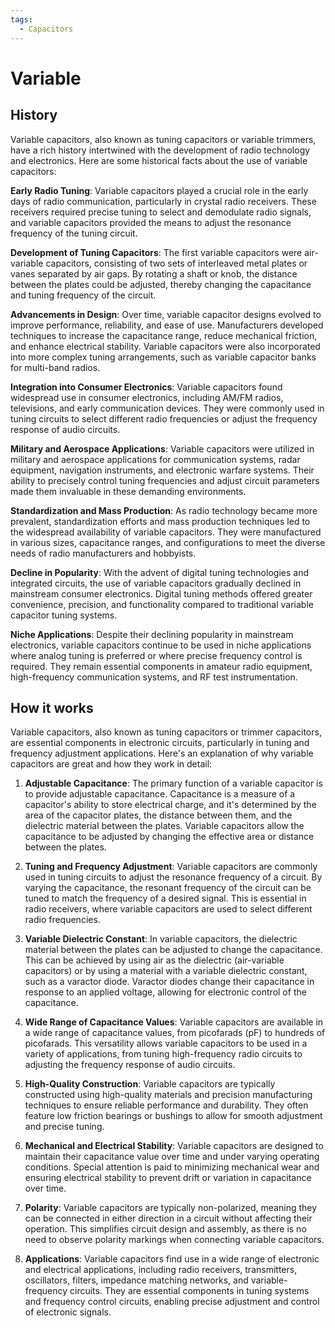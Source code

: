 ```yaml
---
tags:
  - Capacitors
---
```


<head>
    <meta name="google-adsense-account" content="ca-pub-9364684337389377">
    <meta charset="UTF-8">
    <meta name="viewport" content="width=device-width, initial-scale=1.0">
    <meta name="description" content="Welcome to ac-electricity! Here you will learn more about electricity, the different components used to make an electrical circuit as well as their features and use cases.">
    <meta name="keywords" content="alexis carbillet, carbillet, electricity, capacitors, conductors, diodes, electronic, energy source, hardware, home appliances, inductors, insulators, resistors, semi-conductors">
    <meta name="author" content="Alexis Carbillet ">
</head>

# Variable

## History

Variable capacitors, also known as tuning capacitors or variable trimmers, have a rich history intertwined with the development of radio technology and electronics. Here are some historical facts about the use of variable capacitors:

**Early Radio Tuning**: Variable capacitors played a crucial role in the early days of radio communication, particularly in crystal radio receivers. These receivers required precise tuning to select and demodulate radio signals, and variable capacitors provided the means to adjust the resonance frequency of the tuning circuit.

**Development of Tuning Capacitors**: The first variable capacitors were air-variable capacitors, consisting of two sets of interleaved metal plates or vanes separated by air gaps. By rotating a shaft or knob, the distance between the plates could be adjusted, thereby changing the capacitance and tuning frequency of the circuit.

**Advancements in Design**: Over time, variable capacitor designs evolved to improve performance, reliability, and ease of use. Manufacturers developed techniques to increase the capacitance range, reduce mechanical friction, and enhance electrical stability. Variable capacitors were also incorporated into more complex tuning arrangements, such as variable capacitor banks for multi-band radios.

**Integration into Consumer Electronics**: Variable capacitors found widespread use in consumer electronics, including AM/FM radios, televisions, and early communication devices. They were commonly used in tuning circuits to select different radio frequencies or adjust the frequency response of audio circuits.

**Military and Aerospace Applications**: Variable capacitors were utilized in military and aerospace applications for communication systems, radar equipment, navigation instruments, and electronic warfare systems. Their ability to precisely control tuning frequencies and adjust circuit parameters made them invaluable in these demanding environments.

**Standardization and Mass Production**: As radio technology became more prevalent, standardization efforts and mass production techniques led to the widespread availability of variable capacitors. They were manufactured in various sizes, capacitance ranges, and configurations to meet the diverse needs of radio manufacturers and hobbyists.

**Decline in Popularity**: With the advent of digital tuning technologies and integrated circuits, the use of variable capacitors gradually declined in mainstream consumer electronics. Digital tuning methods offered greater convenience, precision, and functionality compared to traditional variable capacitor tuning systems.

**Niche Applications**: Despite their declining popularity in mainstream electronics, variable capacitors continue to be used in niche applications where analog tuning is preferred or where precise frequency control is required. They remain essential components in amateur radio equipment, high-frequency communication systems, and RF test instrumentation.

## How it works

Variable capacitors, also known as tuning capacitors or trimmer capacitors, are essential components in electronic circuits, particularly in tuning and frequency adjustment applications. Here's an explanation of why variable capacitors are great and how they work in detail:

1. **Adjustable Capacitance**: The primary function of a variable capacitor is to provide adjustable capacitance. Capacitance is a measure of a capacitor's ability to store electrical charge, and it's determined by the area of the capacitor plates, the distance between them, and the dielectric material between the plates. Variable capacitors allow the capacitance to be adjusted by changing the effective area or distance between the plates.

2. **Tuning and Frequency Adjustment**: Variable capacitors are commonly used in tuning circuits to adjust the resonance frequency of a circuit. By varying the capacitance, the resonant frequency of the circuit can be tuned to match the frequency of a desired signal. This is essential in radio receivers, where variable capacitors are used to select different radio frequencies.

3. **Variable Dielectric Constant**: In variable capacitors, the dielectric material between the plates can be adjusted to change the capacitance. This can be achieved by using air as the dielectric (air-variable capacitors) or by using a material with a variable dielectric constant, such as a varactor diode. Varactor diodes change their capacitance in response to an applied voltage, allowing for electronic control of the capacitance.

4. **Wide Range of Capacitance Values**: Variable capacitors are available in a wide range of capacitance values, from picofarads (pF) to hundreds of picofarads. This versatility allows variable capacitors to be used in a variety of applications, from tuning high-frequency radio circuits to adjusting the frequency response of audio circuits.

5. **High-Quality Construction**: Variable capacitors are typically constructed using high-quality materials and precision manufacturing techniques to ensure reliable performance and durability. They often feature low friction bearings or bushings to allow for smooth adjustment and precise tuning.

6. **Mechanical and Electrical Stability**: Variable capacitors are designed to maintain their capacitance value over time and under varying operating conditions. Special attention is paid to minimizing mechanical wear and ensuring electrical stability to prevent drift or variation in capacitance over time.

7. **Polarity**: Variable capacitors are typically non-polarized, meaning they can be connected in either direction in a circuit without affecting their operation. This simplifies circuit design and assembly, as there is no need to observe polarity markings when connecting variable capacitors.

8. **Applications**: Variable capacitors find use in a wide range of electronic and electrical applications, including radio receivers, transmitters, oscillators, filters, impedance matching networks, and variable-frequency circuits. They are essential components in tuning systems and frequency control circuits, enabling precise adjustment and control of electronic signals.
